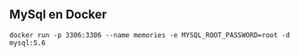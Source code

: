 ## MySql en Docker

```
docker run -p 3306:3306 --name memories -e MYSQL_ROOT_PASSWORD=root -d mysql:5.6
```
